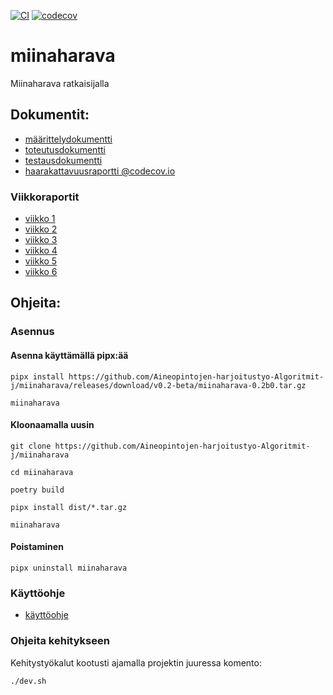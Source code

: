 [![CI](https://github.com/Aineopintojen-harjoitustyo-Algoritmit-j/miinaharava/actions/workflows/auto.yml/badge.svg)](https://github.com/Aineopintojen-harjoitustyo-Algoritmit-j/miinaharava/actions/workflows/auto.yml)
[![codecov](https://codecov.io/gh/Aineopintojen-harjoitustyo-Algoritmit-j/miinaharava/graph/badge.svg?token=KK71RE0U3O)](https://codecov.io/gh/Aineopintojen-harjoitustyo-Algoritmit-j/miinaharava)
# miinaharava
Miinaharava ratkaisijalla

## Dokumentit:
- [määrittelydokumentti](doc/m%C3%A4%C3%A4rittelydokumentti.pdf)
- [toteutusdokumentti](doc/toteutusdokumentti.pdf)
- [testausdokumentti](doc/testausdokumentti.pdf)
- [haarakattavuusraportti @codecov.io](https://codecov.io/gh/Aineopintojen-harjoitustyo-Algoritmit-j/miinaharava)


### Viikkoraportit
- [viikko 1](doc/viikkoraportti1.pdf)
- [viikko 2](doc/viikkoraportti2.pdf)
- [viikko 3](doc/viikkoraportti3.pdf)
- [viikko 4](doc/viikkoraportti4.pdf)
- [viikko 5](doc/viikkoraportti5.pdf)
- [viikko 6](doc/viikkoraportti6.pdf)
  
## Ohjeita:

### Asennus

#### Asenna käyttämällä pipx:ää
`pipx install https://github.com/Aineopintojen-harjoitustyo-Algoritmit-j/miinaharava/releases/download/v0.2-beta/miinaharava-0.2b0.tar.gz`

`miinaharava`

#### Kloonaamalla uusin
`git clone https://github.com/Aineopintojen-harjoitustyo-Algoritmit-j/miinaharava`

`cd miinaharava`

`poetry build`

`pipx install dist/*.tar.gz`

`miinaharava`

#### Poistaminen
`pipx uninstall miinaharava`

### Käyttöohje
- [käyttöohje](doc/käyttöohje.pdf)

### Ohjeita kehitykseen
Kehitystyökalut kootusti ajamalla projektin juuressa komento:

`./dev.sh`
